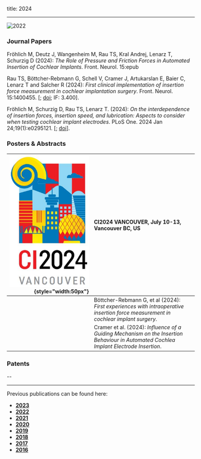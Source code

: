 title: 2024 
- - -
![2022](BannerPaper2024.jpg)

### Journal Papers

<!-- Aufbau eines Eintrags in der Rubrik "Journal Papers" -->
<!-- Grafical Abstract einfügen mittels: ![GraficalAbstract](FileName.jpg){style="width:400px; float:left; margin-right:1em"} - Die Grafik muss dafür als Datei FilneName.jpg im Ordner /cas/publications/ gespeichert sein. Über den Wert width:400px kann die Breite noch angepasst werden, so dass es mit dem umfließenden Text gut aussieht. -->
<!-- Stern-Icon einfügen mittels: <span class="glyphicon glyphicon-star" aria-hidden="true"></span> -->
<!-- Autorenliste; Titel des Artikels kursiv durch vorangestellste und nachfolgend Unterstriche -->
<!-- in eckigen Klammern \[ und \] folgen dann Links auf den Volltext und die DOI sowie den Impact-Faktor, falls vorhanden: -->
<!-- \[[<span class="glyphicon glyphicon-file" aria-hidden="true"></span>](https://www.LinkAufVolltext.pdf) bzw. [<span class="glyphicon glyphicon-link" aria-hidden="true"></span> doi](https://www.LinkAufDOI); IF: 3.239\] -->

<span class="glyphicon glyphicon-star" aria-hidden="true"></span>
Fröhlich M, Deutz J, Wangenheim M, Rau TS, Kral Andrej, Lenarz T, Schurzig D (2024): _The Role of Pressure and Friction Forces in Automated Insertion of Cochlear Implants_. Front. Neurol. 15:epub

<span class="glyphicon glyphicon-star" aria-hidden="true"></span>
Rau TS, Böttcher-Rebmann G, Schell V, Cramer J, Artukarslan E, Baier C, Lenarz T and Salcher R (2024): _First clinical implementation of insertion force measurement in cochlear implantation surgery_. Front. Neurol. 15:1400455. \[[<span class="glyphicon glyphicon-file" aria-hidden="true"></span>](https://www.frontiersin.org/journals/neurology/articles/10.3389/fneur.2024.1400455/pdf?isPublishedV2=false); [<span class="glyphicon glyphicon-link" aria-hidden="true"></span> doi](https://www.frontiersin.org/journals/neurology/articles/10.3389/fneur.2024.1400455/full); IF: 3.400\].

<span class="glyphicon glyphicon-star" aria-hidden="true"></span>
Fröhlich M, Schurzig D, Rau TS, Lenarz T. (2024): _On the interdependence of insertion forces, insertion speed, and lubrication: Aspects to consider when testing cochlear implant electrodes_. PLoS One. 2024 Jan 24;19(1):e0295121. \[[<span class="glyphicon glyphicon-file" aria-hidden="true"></span>](https://journals.plos.org/plosone/article/file?id=10.1371/journal.pone.0295121&type=printable); [<span class="glyphicon glyphicon-link" aria-hidden="true"></span> doi](https://doi.org/10.1371/journal.pone.0295121)\].



### Posters & Abstracts

| ![](LogoCI2024.jpg){style="width:50px"} | CI2024 VANCOUVER, July 10-13, Vancouver BC, US | 
|-:|:------| 
|  | Böttcher-Rebmann G, et al (2024): _First experiences with intraoperative insertion force measurement in cochlear implant surgery_. |
|  | Cramer et al. (2024): _Influence of a Guiding Mechanism on the Insertion Behaviour in Automated Cochlea Implant Electrode Insertion_. |



### Patents
--

- - -

Previous publications can be found here:

* [**2023**](r2023.html)
* [**2022**](s2022.html)
* [**2021**](t2021.html)
* [**2020**](u2020.html)
* [**2019**](v2019.html)
* [**2018**](w2018.html)
* [**2017**](x2017.html)
* [**2016**](y2016.html)
